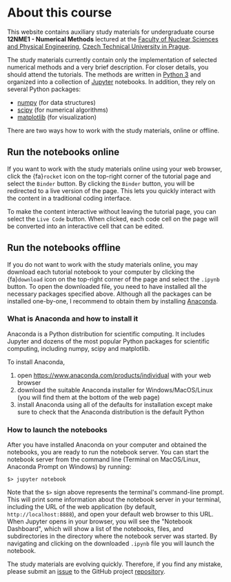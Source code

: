 # About this course

This website contains auxiliary study materials for undergraduate course <b>12NME1 - Numerical Methods</b> lectured at the [Faculty of Nuclear Sciences and Physical Engineering](https://www.fjfi.cvut.cz/en/), [Czech Technical University in Prague](https://www.cvut.cz/en).

The study materials currently contain only the implementation of selected numerical methods and a very brief description. For closer details, you should attend the tutorials. The methods are written in [Python 3](https://www.python.org/) and organized into a collection of [Jupyter](https://jupyter.org/) notebooks. In addition, they rely on several Python packages:

- [numpy](https://numpy.org/) (for data structures)
- [scipy](https://www.scipy.org/) (for numerical algorithms)
- [matplotlib](https://matplotlib.org/) (for visualization)

There are two ways how to work with the study materials, online or offline.

## Run the notebooks online

If you want to work with the study materials online using your web browser, click the {fa}`rocket` icon on the top-right corner of the tutorial page and select the `Binder` button. By clicking the `Binder` button, you will be redirected to a live version of the page. This lets you quickly interact with the content in a traditional coding interface.

To make the content interactive without leaving the tutorial page, you can select the `Live Code` button. When clicked, each code cell on the page will be converted into an interactive cell that can be edited.

## Run the notebooks offline

If you do not want to work with the study materials online, you may download each tutorial notebook to your computer by clicking the {fa}`download` icon on the top-right corner of the page and select the `.ipynb` button. To open the downloaded file, you need to have installed all the necessary packages specified above. Although all the packages can be installed one-by-one, I recommend to obtain them by installing [Anaconda](https://www.anaconda.com/).

### What is Anaconda and how to install it

Anaconda is a Python distribution for scientific computing. It includes Jupyter and dozens of the most popular Python packages for scientific computing, including numpy, scipy and matplotlib. 

To install Anaconda, 
1. open https://www.anaconda.com/products/individual with your web browser
2. download the suitable Anaconda installer for Windows/MacOS/Linux (you will find them at the bottom of the web page)
3. install Anaconda using all of the defaults for installation except make sure to check that the Anaconda distribution is the default Python

### How to launch the notebooks

After you have installed Anaconda on your computer and obtained the notebooks, you are ready to run the notebook server. You can start the notebook server from the command line (Terminal on MacOS/Linux, Anaconda Prompt on Windows) by running:
```
$> jupyter notebook
```
Note that the `$>` sign above represents the terminal's command-line prompt. This will print some information about the notebook server in your terminal, including the URL of the web application (by default, `http://localhost:8888`), and open your default web browser to this URL. When Jupyter opens in your browser, you will see the "Notebook Dashboard", which will show a list of the notebooks, files, and subdirectories in the directory where the notebook server was started. By navigating and clicking on the downloaded `.ipynb` file you will launch the notebook.

The study materials are evolving quickly. Therefore, if you find any mistake, please submit an [issue](https://github.com/valenpe7/numerical_methods/issues) to the GitHub project [repository](https://github.com/valenpe7/numerical_methods).